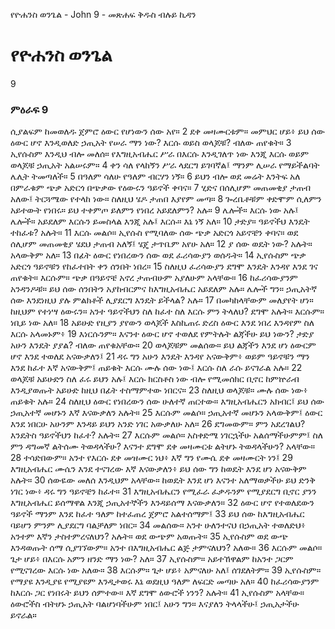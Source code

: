 ﻿
የዮሐንስ ወንጌል - John 9 - መጽሐፍ ቅዱስ ብሉይ ኪዳን
# የዮሐንስ ወንጌል
9
### ምዕራፍ 9
 ሲያልፍም ከመወለዱ ጀምሮ ዕውር የሆነውን ሰው አየ።
2  ደቀ መዛሙርቱም። መምህር ሆይ፥ ይህ ሰው ዕውር ሆኖ እንዲወለድ ኃጢአት የሠራ ማን ነው? እርሱ ወይስ ወላጆቹ? ብለው ጠየቁት።
3  ኢየሱስም እንዲህ ብሎ መለሰ። የእግዚአብሔር ሥራ በእርሱ እንዲገለጥ ነው እንጂ እርሱ ወይም ወላጆቹ ኃጢአት አልሠሩም።
4  ቀን ሳለ የላከኝን ሥራ ላደርግ ይገባኛል፤ ማንም ሊሠራ የማይችልባት ሌሊት ትመጣለች።
5  በዓለም ሳለሁ የዓለም ብርሃን ነኝ።
6  ይህን ብሎ ወደ መሬት እንትፍ አለ በምራቁም ጭቃ አድርጎ በጭቃው የዕውሩን ዓይኖች ቀባና።
7  ሂድና በሰሊሆም መጠመቂያ ታጠብ አለው፤ ትርጓሜው የተላከ ነው። ስለዚህ ሄዶ ታጠበ እያየም መጣ።
8  ጐረቤቶቹም ቀድሞም ሲለምን አይተውት የነበሩ። ይህ ተቀምጦ ይለምን የነበረ አይደለምን? አሉ።
9  ሌሎች። እርሱ ነው አሉ፤ ሌሎች። አይደለም እርሱን ይመስላል እንጂ አሉ፤ እርሱ። እኔ ነኝ አለ።
10  ታድያ። ዓይኖችህ እንዴት ተከፈቱ? አሉት።
11  እርሱ መልሶ። ኢየሱስ የሚባለው ሰው ጭቃ አድርጎ አይኖቼን ቀባና። ወደ ሰሊሆም መጠመቂያ ሄደህ ታጠብ አለኝ፤ ሄጄ ታጥቤም አየሁ አለ።
12  ያ ሰው ወዴት ነው? አሉት። አላውቅም አለ።
13  በፊት ዕውር የነበረውን ሰው ወደ ፈሪሳውያን ወሰዱት።
14  ኢየሱስም ጭቃ አድርጎ ዓይኖቹን የከፈተበት ቀን ሰንበት ነበረ።
15  ስለዚህ ፈሪሳውያን ደግሞ እንዴት እንዳየ እንደ ገና ጠየቁት። እርሱም። ጭቃ በዓይኖቼ አኖረ ታጠብሁም አያለሁም አላቸው።
16  ከፈሪሳውያንም አንዳንዶቹ። ይህ ሰው ሰንበትን አያከብርምና ከእግዚአብሔር አይደለም አሉ። ሌሎች ግን። ኃጢአትኛ ሰው እንደነዚህ ያሉ ምልክቶች ሊያደርግ እንዴት ይችላል? አሉ።
17  በመካከላቸውም መለያየት ሆነ። ከዚህም የተነሣ ዕውሩን። አንተ ዓይኖችህን ስለ ከፈተ ስለ እርሱ ምን ትላለህ? ደግሞ አሉት። እርሱም። ነቢይ ነው አለ።
18  አይሁድ የዚያን ያየውን ወላጆች እስኪጠሩ ድረስ ዕውር እንደ ነበረ እንዳየም ስለ እርሱ አላመኑም፥
19  እነርሱንም። እናንተ ዕውር ሆኖ ተወለደ የምትሉት ልጃችሁ ይህ ነውን? ታድያ አሁን እንዴት ያያል? ብለው ጠየቁአቸው።
20 ወላጆቹም መልሰው። ይህ ልጃችን እንደ ሆነ ዕውርም ሆኖ እንደ ተወለደ አናውቃለን፤
21 ዳሩ ግን አሁን እንዴት እንዳየ አናውቅም፥ ወይም ዓይኖቹን ማን እንደ ከፈተ እኛ አናውቅም፤ ጠይቁት እርሱ ሙሉ ሰው ነው፤ እርሱ ስለ ራሱ ይናገራል አሉ።
22 ወላጆቹ አይሁድን ስለ ፈሩ ይህን አሉ፤ እርሱ ክርስቶስ ነው ብሎ የሚመሰክር ቢኖር ከምኵራብ እንዲያወጡት አይሁድ ከዚህ በፊት ተስማምተው ነበርና።
23 ስለዚህ ወላጆቹ። ሙሉ ሰው ነው፥ ጠይቁት አሉ።
24 ስለዚህ ዕውር የነበረውን ሰው ሁለተኛ ጠርተው። እግዚአብሔርን አክብር፤ ይህ ሰው ኃጢአተኛ መሆኑን እኛ እናውቃለን አሉት።
25 እርሱም መልሶ። ኃጢአተኛ መሆኑን አላውቅም፤ ዕውር እንደ ነበርሁ አሁንም እንዳይ ይህን አንድ ነገር አውቃለሁ አለ።
26 ደግመውም። ምን አደረገልህ? እንዴትስ ዓይኖችህን ከፈተ? አሉት።
27 እርሱም መልሶ። አስቀድሜ ነገርኋችሁ አልሰማችሁምም፤ ስለ ምን ዳግመኛ ልትሰሙ ትወዳላችሁ? እናንተ ደግሞ ደቀ መዛሙርቱ ልትሆኑ ትወዳላችሁን? አላቸው።
28 ተሳድበውም። አንተ የእርሱ ደቀ መዝሙር ነህ፥ እኛ ግን የሙሴ ደቀ መዛሙርት ነን፤
29 እግዚአብሔር ሙሴን እንደ ተናገረው እኛ እናውቃለን፥ ይህ ሰው ግን ከወዴት እንደ ሆነ አናውቅም አሉት።
30 ሰውዬው መለሰ እንዲህም አላቸው። ከወዴት እንደ ሆነ እናንተ አለማወቃችሁ ይህ ድንቅ ነገር ነው፥ ዳሩ ግን ዓይኖቼን ከፈተ።
31 እግዚአብሔርን የሚፈራ ፈቃዱንም የሚያደርግ ቢኖር ያንን እግዚአብሔር ይሰማዋል እንጂ ኃጢአተኞችን እንዳይሰማ እናውቃለን።
32 ዕውር ሆኖ የተወለደውን ዓይኖች ማንም እንደ ከፈተ ዓለም ከተፈጠረ ጀምሮ አልተሰማም፤
33 ይህ ሰው ከእግዚአብሔር ባይሆን ምንም ሊያደርግ ባልቻለም ነበር።
34 መልሰው። አንተ ሁለንተናህ በኃጢአት ተወለድህ፥ አንተም እኛን ታስተምረናለህን? አሉት። ወደ ውጭም አወጡት።
35 ኢየሱስም ወደ ውጭ እንዳወጡት ሰማ ሲያገኘውም። አንተ በእግዚአብሔር ልጅ ታምናለህን? አለው።
36 እርሱም መልሶ። ጌታ ሆይ፥ በእርሱ አምን ዘንድ ማን ነው? አለ።
37 ኢየሱስም። አይተኸዋልም ከአንተ ጋርም የሚናገረው እርሱ ነው አለው።
38 እርሱም። ጌታ ሆይ፥ አምናለሁ አለ፤ ሰገደለትም።
39 ኢየሱስም። የማያዩ እንዲያዩ የሚያዩም እንዲታወሩ እኔ ወደዚህ ዓለም ለፍርድ መጣሁ አለ።
40 ከፈሪሳውያንም ከእርሱ ጋር የነበሩት ይህን ሰምተው። እኛ ደግሞ ዕውሮች ነንን? አሉት።
41 ኢየሱስም አላቸው። ዕውሮችስ ብትሆኑ ኃጢአት ባልሆነባችሁም ነበር፤ አሁን ግን። እናያለን ትላላችሁ፤ ኃጢአታችሁ ይኖራል። 
